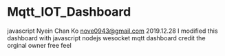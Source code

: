 # Mqtt_IOT_Dashboard
javascript
Nyein Chan Ko
nove0943@gmail.com
2019.12.28 
I modified this dashboard with javascript nodejs wesocket mqtt dashboard
credit the orginal owner
free feel 
